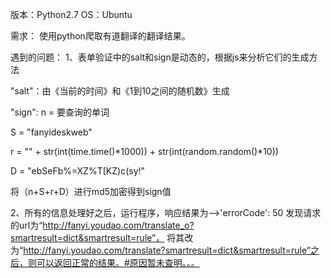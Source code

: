 版本：Python2.7
OS：Ubuntu

需求：
使用python爬取有道翻译的翻译结果。

遇到的问题：
1、表单验证中的salt和sign是动态的，根据js来分析它们的生成方法

"salt"：由《当前的时间》和《1到10之间的随机数》生成

"sign": n = 要查询的单词

S = "fanyideskweb"

r = "" + str(int(time.time()*1000)) + str(int(random.random()*10))

D = "ebSeFb%=XZ%T[KZ)c(sy!"

将（n+S+r+D）进行md5加密得到sign值

2、所有的信息处理好之后，运行程序，响应结果为-->'errorCode': 50
发现请求的url为“http://fanyi.youdao.com/translate_o?smartresult=dict&smartresult=rule”， 将其改为“http://fanyi.youdao.com/translate?smartresult=dict&smartresult=rule”之后，则可以返回正常的结果。#原因暂未查明。。。
